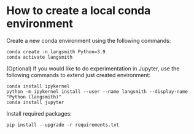 # How to create a local conda environment

Create a new conda environment using the following commands:

```cli
conda create -n langsmith Python=3.9
conda activate langsmith
```

(Optional) If you would like to do experimentation in Jupyter, use the following commands to extend just created environment:

```cli
conda install ipykernel
python -m ipykernel install --user --name langsmith --display-name "Python (langsmith)"
conda install jupyter
```

Install required packages:

```cli
pip install --upgrade -r requirements.txt
```